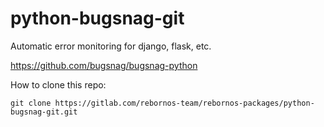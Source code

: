 # python-bugsnag-git

Automatic error monitoring for django, flask, etc.

https://github.com/bugsnag/bugsnag-python

How to clone this repo:

```
git clone https://gitlab.com/rebornos-team/rebornos-packages/python-bugsnag-git.git
```

